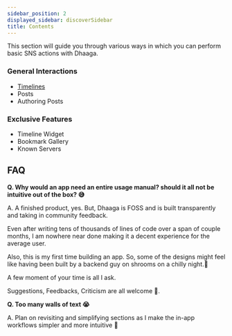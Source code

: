 ```yaml
---
sidebar_position: 2
displayed_sidebar: discoverSidebar
title: Contents
---
```


This section will guide you through various ways in which you can perform
basic SNS actions with Dhaaga.

### General Interactions

- [Timelines](/docs/usage/timelines)
- Posts
- Authoring Posts

### Exclusive Features

- Timeline Widget
- Bookmark Gallery
- Known Servers

## FAQ

**Q. Why would an app need an entire usage manual? should it all not be
intuitive out of the box? 😅**

A. A finished product, yes. But, Dhaaga is FOSS and is built
transparently and taking in community feedback.

Even after writing tens of
thousands of lines of code over a span of couple months,
I am nowhere near done making it a decent experience for the average user.

Also, this is my first time building an app. So, some of the designs might
feel like having been built by a backend guy on shrooms on a chilly night.🫠

A few moment of your time is all I ask.

Suggestions, Feedbacks, Criticism are all welcome 🫶.

**Q. Too many walls of text 😭**

A. Plan on revisiting and simplifying sections as I make the in-app workflows
simpler and more intuitive 🥹
